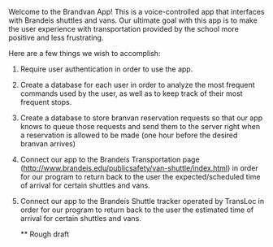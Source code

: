 Welcome to the Brandvan App! This is a voice-controlled app that interfaces with
Brandeis shuttles and vans. Our ultimate goal with this app is to make the user experience
with transportation provided by the school more positive and less frustrating.

Here are a few things we wish to accomplish:
1. Require user authentication in order to use the app.
2. Create a database for each user in order to analyze the most frequent commands
   used by the user, as well as to keep track of their most frequent stops.
3. Create a database to store branvan reservation requests so that our app knows
   to queue those requests and send them to the server right when a reservation is
   allowed to be made (one hour before the desired branvan arrives)
4. Connect our app to the Brandeis Transportation page
   (http://www.brandeis.edu/publicsafety/van-shuttle/index.html) in order for our program
   to return back to the user the expected/scheduled time of arrival for certain shuttles
   and vans.
5. Connect our app to the Brandeis Shuttle tracker operated by TransLoc in order for our
   program to return back to the user the estimated time of arrival for certain shuttles
   and vans.

   ** Rough draft 
